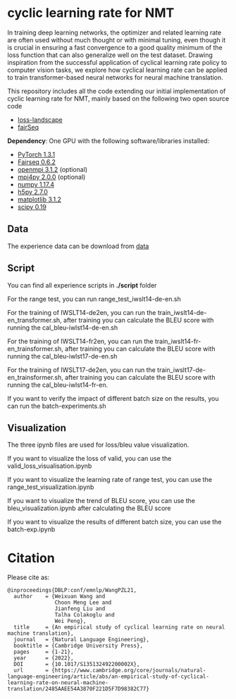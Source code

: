 # cyclic learning rate for NMT
In training deep learning networks, the optimizer and related learning rate are often used without much thought or with minimal tuning, even though it is crucial in ensuring a fast convergence to a good quality minimum of the loss function that can also generalize well on the test dataset. Drawing inspiration from the successful application of cyclical learning rate policy to computer vision tasks, we explore how cyclical learning rate can be applied to train transformer-based neural networks for neural machine translation.

This repository includes all the code extending our initial implementation of cyclic learning rate for NMT, mainly based on the following two open source code
 - [loss-landscape](https://github.com/tomgoldstein/loss-landscape) 
 - [fairSeq](https://github.com/pytorch/fairseq)

**Dependency**: One GPU with the following software/libraries installed:
- [PyTorch 1.3.1](https://pytorch.org/)
- [Fairseq 0.6.2](https://github.com/pytorch/fairseq)
- [openmpi 3.1.2](https://www.open-mpi.org/)    (optional)
- [mpi4py 2.0.0](https://mpi4py.scipy.org/docs/usrman/install.html)       (optional)
- [numpy 1.17.4](https://docs.scipy.org/doc/numpy/user/quickstart.html)  
- [h5py 2.7.0](http://docs.h5py.org/en/stable/build.html#install)
- [matplotlib 3.1.2](https://matplotlib.org/users/installing.html)
- [scipy 0.19](https://www.scipy.org/install.html)
## Data
The experience data can be download from [data](https://drive.google.com/drive/folders/1DYybKED5AOC43I3ce_hPMN5pZXwoW1ut?usp=sharing)
## Script
You can find all experience scripts in **./script** folder

For the range test, you can run range_test_iwslt14-de-en.sh

For the training of IWSLT14-de2en, you can run the train_iwslt14-de-en_transformer.sh, after training you can calculate the BLEU score with running the cal_bleu-iwlst14-de-en.sh

For the training of IWSLT14-fr2en, you can run the train_iwslt14-fr-en_trainsformer.sh, after training you can calculate the BLEU score with running the cal_bleu-iwlst17-de-en.sh

For the training of IWSLT17-de2en, you can run the train_iwslt17-de-en_trainsformer.sh, after training you can calculate the BLEU score with running the cal_bleu-iwlst14-fr-en.

If you want to verify the impact of different batch size on the results, you can run the batch-experiments.sh
## Visualization
The three ipynb files are used for loss/bleu value visualization.

If you want to visualize the loss of valid, you can use the valid_loss_visualisation.ipynb

If you want to visualize the learning rate of range test, you can use the range_test_visualization.ipynb 

If you want to visualize the trend of BLEU score, you can use the bleu_visualization.ipynb after calculating the BLEU score

If you want to visualize the results of different batch size, you can use the batch-exp.ipynb


# Citation
Please cite as:

```
@inproceedings{DBLP:conf/emnlp/WangPZL21,
  author    = {Weixuan Wang and
               Choon Meng Lee and
               Jianfeng Liu and 
               Talha Colakoglu and
               Wei Peng},
  title     = {An empirical study of cyclical learning rate on neural machine translation},
  journal   = {Natural Language Engineering},
  booktitle = {Cambridge University Press},
  pages     = {1-21},
  year      = {2022},
  DOI       = {10.1017/S135132492200002X},
  url       = {https://www.cambridge.org/core/journals/natural-language-engineering/article/abs/an-empirical-study-of-cyclical-learning-rate-on-neural-machine-translation/2485AAEE54A3870F221D5F7D98382C77}
```
